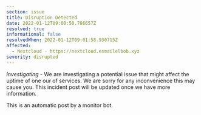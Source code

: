 ```yaml
---
section: issue
title: Disruption Detected
date: 2022-01-12T09:00:50.786657Z
resolved: true
informational: false
resolvedWhen: 2022-01-12T09:01:58.930715Z
affected:
  - Nextcloud - https://nextcloud.esmailelbob.xyz
severity: disrupted
---
```

*Investigating* - We are investigating a potential issue that might affect the uptime of one our of services. We are sorry for any inconvenience this may cause you. This incident post will be updated once we have more information.

This is an automatic post by a monitor bot.
        